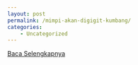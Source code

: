 ```yaml
---
layout: post
permalink: /mimpi-akan-digigit-kumbang/
categories:
    - Uncategorized
---
```


[Baca Selengkapnya](/06)